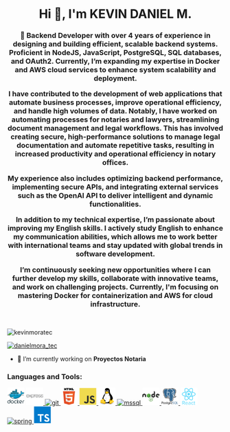 <h1 align="center">Hi 👋, I'm KEVIN DANIEL M.</h1>

<h3 align="center">👋 Backend Developer with over 4 years of experience in designing and building efficient, scalable backend systems. Proficient in NodeJS, JavaScript, PostgreSQL, SQL databases, and OAuth2. Currently, I’m expanding my expertise in Docker and AWS cloud services to enhance system scalability and deployment.

I have contributed to the development of web applications that automate business processes, improve operational efficiency, and handle high volumes of data. Notably, I have worked on automating processes for notaries and lawyers, streamlining document management and legal workflows. This has involved creating secure, high-performance solutions to manage legal documentation and automate repetitive tasks, resulting in increased productivity and operational efficiency in notary offices.

My experience also includes optimizing backend performance, implementing secure APIs, and integrating external services such as the OpenAI API to deliver intelligent and dynamic functionalities.

In addition to my technical expertise, I’m passionate about improving my English skills. I actively study English to enhance my communication abilities, which allows me to work better with international teams and stay updated with global trends in software development.

I’m continuously seeking new opportunities where I can further develop my skills, collaborate with innovative teams, and work on challenging projects. Currently, I'm focusing on mastering Docker for containerization and AWS for cloud infrastructure.</h3>
<br>

<p align="left"> <img src="https://komarev.com/ghpvc/?username=kevinmoratec&label=Profile%20views&color=0e75b6&style=flat" alt="kevinmoratec" /> </p>

<p align="left"> <a href="https://twitter.com/danielmora_tec" target="blank"><img src="https://img.shields.io/twitter/follow/danielmora_tec?logo=twitter&style=for-the-badge" alt="danielmora_tec" /></a> </p>

- 🔭 I’m currently working on **Proyectos Notaria**



<h3 align="left">Languages and Tools:</h3>
<img src="https://raw.githubusercontent.com/devicons/devicon/master/icons/docker/docker-original-wordmark.svg" alt="docker" width="40" height="40"/> </a> <a href="https://expressjs.com" target="_blank" rel="noreferrer"> <img src="https://raw.githubusercontent.com/devicons/devicon/master/icons/express/express-original-wordmark.svg" alt="express" width="40" height="40"/> </a> <a href="https://git-scm.com/" target="_blank" rel="noreferrer"> <img src="https://www.vectorlogo.zone/logos/git-scm/git-scm-icon.svg" alt="git" width="40" height="40"/> </a> <a href="https://www.w3.org/html/" target="_blank" rel="noreferrer"> <img src="https://raw.githubusercontent.com/devicons/devicon/master/icons/html5/html5-original-wordmark.svg" alt="html5" width="40" height="40"/> </a> <a href="https://developer.mozilla.org/en-US/docs/Web/JavaScript" target="_blank" rel="noreferrer"> <img src="https://raw.githubusercontent.com/devicons/devicon/master/icons/javascript/javascript-original.svg" alt="javascript" width="40" height="40"/> </a> <a href="https://www.linux.org/" target="_blank" rel="noreferrer"> <img src="https://raw.githubusercontent.com/devicons/devicon/master/icons/linux/linux-original.svg" alt="linux" width="40" height="40"/> </a> <a href="https://www.microsoft.com/en-us/sql-server" target="_blank" rel="noreferrer"> <img src="https://www.svgrepo.com/show/303229/microsoft-sql-server-logo.svg" alt="mssql" width="40" height="40"/> </a> <a href="https://nodejs.org" target="_blank" rel="noreferrer"> <img src="https://raw.githubusercontent.com/devicons/devicon/master/icons/nodejs/nodejs-original-wordmark.svg" alt="nodejs" width="40" height="40"/> </a> <a href="https://www.postgresql.org" target="_blank" rel="noreferrer"> <img src="https://raw.githubusercontent.com/devicons/devicon/master/icons/postgresql/postgresql-original-wordmark.svg" alt="postgresql" width="40" height="40"/> </a> <a href="https://reactjs.org/" target="_blank" rel="noreferrer"> <img src="https://raw.githubusercontent.com/devicons/devicon/master/icons/react/react-original-wordmark.svg" alt="react" width="40" height="40"/> </a> <a href="https://spring.io/" target="_blank" rel="noreferrer"> <img src="https://www.vectorlogo.zone/logos/springio/springio-icon.svg" alt="spring" width="40" height="40"/> </a> <a href="https://www.typescriptlang.org/" target="_blank" rel="noreferrer"> <img src="https://raw.githubusercontent.com/devicons/devicon/master/icons/typescript/typescript-original.svg" alt="typescript" width="40" height="40"/> </a> </p>

